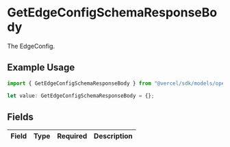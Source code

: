 # GetEdgeConfigSchemaResponseBody

The EdgeConfig.

## Example Usage

```typescript
import { GetEdgeConfigSchemaResponseBody } from "@vercel/sdk/models/operations/getedgeconfigschema.js";

let value: GetEdgeConfigSchemaResponseBody = {};
```

## Fields

| Field       | Type        | Required    | Description |
| ----------- | ----------- | ----------- | ----------- |